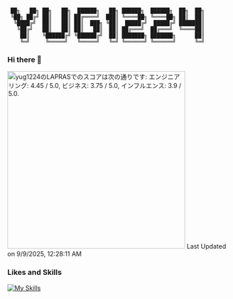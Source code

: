 ```

 ██╗   ██╗ ██╗   ██╗  ██████╗   ██╗ ██████╗  ██████╗  ██╗  ██╗
 ╚██╗ ██╔╝ ██║   ██║ ██╔════╝  ███║ ╚════██╗ ╚════██╗ ██║  ██║
  ╚████╔╝  ██║   ██║ ██║  ███╗ ╚██║  █████╔╝  █████╔╝ ███████║
   ╚██╔╝   ██║   ██║ ██║   ██║  ██║ ██╔═══╝  ██╔═══╝  ╚════██║
    ██║    ╚██████╔╝ ╚██████╔╝  ██║ ███████╗ ███████╗      ██║
    ╚═╝     ╚═════╝   ╚═════╝   ╚═╝ ╚══════╝ ╚══════╝      ╚═╝

```

### Hi there 👋

<!--START_SECTION:lapras-card-->
<p ><a href="https://lapras.com/public/yug1224" target="_blank" rel="noopener noreferrer"><img alt="yug1224のLAPRASでのスコアは次の通りです: エンジニアリング: 4.45 / 5.0, ビジネス: 3.75 / 5.0, インフルエンス: 3.9 / 5.0." src="https://lapras-card-generator.vercel.app/api/svg?e=4.45&b=3.75&i=3.9&b1=%23020E27&b2=%230E5593&i1=%23030E21&i2=%231688BF&l=ja" width="400" ></a>  
Last Updated on 9/9/2025, 12:28:11 AM</p>
<!--END_SECTION:lapras-card-->

### Likes and Skills

[![My Skills](https://skillicons.dev/icons?perline=10&i=ts,js,html,sass,css,react,vue,jquery,redux,pinia,next,nuxt,astro,jest,sentry,vite,webpack,npm,yarn,deno,nodejs,nginx,git,github,aws,gcp,netlify,githubactions,vscode,emacs)](https://skillicons.dev)

<!--
**YuG1224/YuG1224** is a ✨ _special_ ✨ repository because its `README.md` (this file) appears on your GitHub profile.

Here are some ideas to get you started:

- 🔭 I’m currently working on ...
- 🌱 I’m currently learning ...
- 👯 I’m looking to collaborate on ...
- 🤔 I’m looking for help with ...
- 💬 Ask me about ...
- 📫 How to reach me: ...
- 😄 Pronouns: ...
- ⚡ Fun fact: ...
-->


